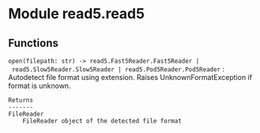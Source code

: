 Module read5.read5
==================

Functions
---------

    
`open(filepath: str) -> read5.Fast5Reader.Fast5Reader | read5.Slow5Reader.Slow5Reader | read5.Pod5Reader.Pod5Reader`
:   Autodetect file format using extension.
    Raises UnknownFormatException if format is unknown.
    
    Returns
    -------
    FileReader
        FileReader object of the detected file format